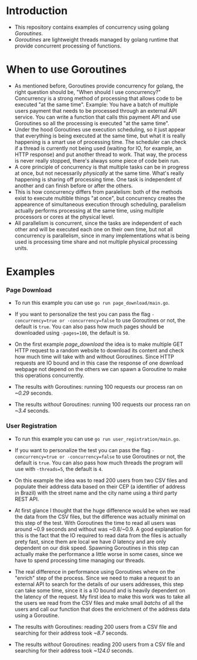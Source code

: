 # Introduction

- This repository contains examples of concurrency using golang *Goroutines*.
- *Goroutines* are lightweight threads managed by golang runtime that provide concurrent
processing of functions.

# When to use Goroutines
- As mentioned before, Goroutines provide concurrency for golang, the right question should be, "When should I use concurrency?"
Concurrency is a strong method of processing that allows code to be executed "at the same time".
Example: You have a batch of multiple users payment that needs to be processed through an external API service.
You can write a function that calls this payment API and use Goroutines so all the processing is executed
"at the same time".
- Under the hood Goroutines use execution scheduling, so it just appear that everything is being executed at the same time, but what it is really happening is a smart use of processing time. The scheduler can check if a thread is currently not being used (waiting for IO, for example, an HTTP response) and put another thread to work. That way, the process is never really stopped, there's always some piece of code bein run.
- A core principle of concurrency is that multiple tasks can be in progress at once, but not necessarily *physically* at the same time. What's really happening is sharing off processing time. One task is independent of another and can finish before or after the others.
- This is how concurrency differs from paralelism: both of the methods exist to execute multible things "at once", but concurrency creates the appearence of simultaneous execution through scheduling, parallelism actually performs processing at the same time, using multiple processors or cores at the physical level.
- All parallelism is concurrent, since the tasks are independent of each other and will be executed each one on their own time, but not all concurrency is parallelism, since in many implementations what is being used is processing time share and not multiple physical processing units.

# Examples

### Page Download
- To run this example you can use `go run page_download/main.go`.

- If you want to personalize the test you can pass the flag `-concurrency=true or -concurrency=false` to use Goroutines or not, the default is `true`. You can also pass how much pages should be downloaded using `-pages=100`, the default is `50`.

- On the first example *page_download* the idea is to make multiple GET HTTP request to a random website to download its content and check how much time will take
with and without Goroutines.
Since HTTP requests are IO bound and in this case the response of one download webpage not depend on the others we can spawn a Goroutine to make this operations
concurrently.

- The results *with* Goroutines: running 100 requests our process ran on *~0.29* seconds.
- The results *without* Goroutines: running 100 requests our process ran on *~3.4* seconds. 

### User Registration
- To run this example you can use `go run user_registration/main.go`.

- If you want to personalize the test you can pass the flag `-concurrency=true or -concurrency=false` to use Goroutines or not, the default is `true`. You can also pass how much threads the program will use with `-threads=5`, the default is `4`.

- On this example the idea was to read 200 users from two CSV files and populate their address data
based on their CEP (a identifier of address in Brazil) with the street name and the city name using a third party REST API.

- At first glance I thought that the huge difference would be when we read the data from the CSV files, 
but the difference was actually minimal on this step of the test. With Goroutines the time to read all users was around ~0.9 seconds and without was ~0.8/~0.9. A good explanation for this is the fact that the IO required to read data from the files is actually prety fast, since them are local we have *0* latency and are only dependent on our disk speed. Spawning Goroutines in this step can actually make the performance a little worse in some cases, since we have to spend processing time managing our threads.

- The real difference in performance using Goroutines where on the "enrich" step of the process. Since we need to make a
request to an external API to search for the details of our users addresses, this step can take some time, since it is a IO bound and is heavily dependent on the latency of the request. My first idea to make this work was to take all the users we read from the CSV files and make small *batchs* of all the users and call our function that does the enrichment of the address data using a Goroutine.

- The results *with* Goroutines: reading 200 users from a CSV file and searching for their address took *~8.7* seconds.
- The results *without* Goroutines: reading 200 users from a CSV file and searching for their address took *~124.0* seconds.